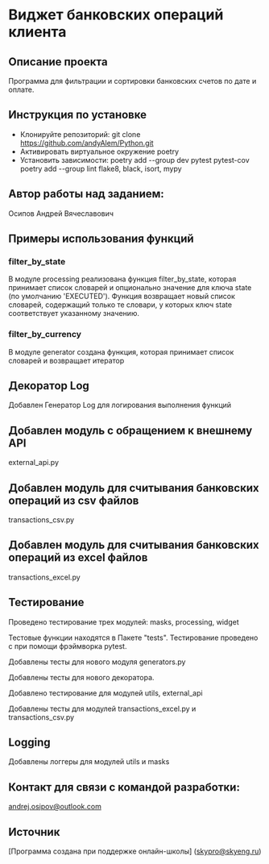 # Виджет банковских операций клиента
## Описание проекта
Программа для фильтрации и сортировки банковских счетов по дате и оплате.

## Инструкция по установке

- Клонируйте репозиторий: git clone https://github.com/andyAlem/Python.git
- Активировать виртуальное окружение poetry
- Установить зависимости:
poetry add --group dev pytest pytest-cov
poetry add --group lint flake8, black, isort, mypy



## Автор работы над заданием:
Осипов Андрей Вячеславович

## Примеры использования функций
### filter_by_state 

В модуле processing реализована функция filter_by_state, которая принимает список словарей и опционально значение для ключа state
(по умолчанию 'EXECUTED'). Функция возвращает новый список словарей, содержащий только те словари, у которых ключ state соответствует указанному значению.

### filter_by_currency 

В модуле generator создана функция, которая принимает список словарей
и возвращает итератор

## Декоратор Log 
Добавлен Генератор Log для логирования выполнения функций

## Добавлен модуль с обращением к внешнему API
external_api.py
## Добавлен модуль для считывания банковских операций из csv файлов
transactions_csv.py
## Добавлен модуль для считывания банковских операций из excel файлов
transactions_excel.py
## Тестирование 
Проведено тестирование трех модулей:
masks, processing, widget

Тестовые функции находятся в Пакете "tests". Тестирование
проведено с при помощи фрэймворка pytest. 

Добавлены тесты для нового модуля generators.py

Добавлены тесты для нового декоратора. 

Добавлено тестирование для модулей utils, external_api

Добавлены тесты для модулей transactions_excel.py и transactions_csv.py

## Logging
Добавлены логгеры для модулей utils и masks

## Контакт для связи с командой разработки:
andrej.osipov@outlook.com
## Источник
[Программа создана при поддержке онлайн-школы] (skypro@skyeng.ru) 
